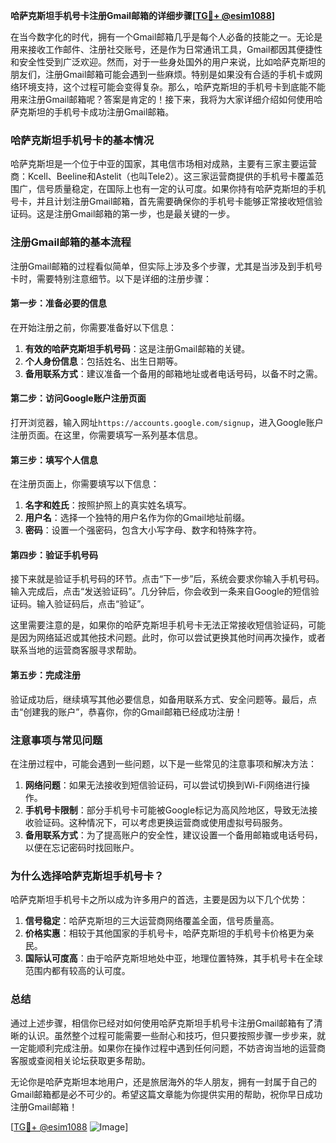 **哈萨克斯坦手机号卡注册Gmail邮箱的详细步骤[[TG💪+ @esim1088](https://t.me/s/esim1088)]**

在当今数字化的时代，拥有一个Gmail邮箱几乎是每个人必备的技能之一。无论是用来接收工作邮件、注册社交账号，还是作为日常通讯工具，Gmail都因其便捷性和安全性受到广泛欢迎。然而，对于一些身处国外的用户来说，比如哈萨克斯坦的朋友们，注册Gmail邮箱可能会遇到一些麻烦。特别是如果没有合适的手机卡或网络环境支持，这个过程可能会变得复杂。那么，哈萨克斯坦的手机号卡到底能不能用来注册Gmail邮箱呢？答案是肯定的！接下来，我将为大家详细介绍如何使用哈萨克斯坦的手机号卡成功注册Gmail邮箱。

### 哈萨克斯坦手机号卡的基本情况

哈萨克斯坦是一个位于中亚的国家，其电信市场相对成熟，主要有三家主要运营商：Kcell、Beeline和Astelit（也叫Tele2）。这三家运营商提供的手机号卡覆盖范围广，信号质量稳定，在国际上也有一定的认可度。如果你持有哈萨克斯坦的手机号卡，并且计划注册Gmail邮箱，首先需要确保你的手机号卡能够正常接收短信验证码。这是注册Gmail邮箱的第一步，也是最关键的一步。

### 注册Gmail邮箱的基本流程

注册Gmail邮箱的过程看似简单，但实际上涉及多个步骤，尤其是当涉及到手机号卡时，需要特别注意细节。以下是详细的注册步骤：

#### 第一步：准备必要的信息

在开始注册之前，你需要准备好以下信息：
1. **有效的哈萨克斯坦手机号码**：这是注册Gmail邮箱的关键。
2. **个人身份信息**：包括姓名、出生日期等。
3. **备用联系方式**：建议准备一个备用的邮箱地址或者电话号码，以备不时之需。

#### 第二步：访问Google账户注册页面

打开浏览器，输入网址`https://accounts.google.com/signup`，进入Google账户注册页面。在这里，你需要填写一系列基本信息。

#### 第三步：填写个人信息

在注册页面上，你需要填写以下信息：
1. **名字和姓氏**：按照护照上的真实姓名填写。
2. **用户名**：选择一个独特的用户名作为你的Gmail地址前缀。
3. **密码**：设置一个强密码，包含大小写字母、数字和特殊字符。

#### 第四步：验证手机号码

接下来就是验证手机号码的环节。点击“下一步”后，系统会要求你输入手机号码。输入完成后，点击“发送验证码”。几分钟后，你会收到一条来自Google的短信验证码。输入验证码后，点击“验证”。

这里需要注意的是，如果你的哈萨克斯坦手机号卡无法正常接收短信验证码，可能是因为网络延迟或其他技术问题。此时，你可以尝试更换其他时间再次操作，或者联系当地的运营商客服寻求帮助。

#### 第五步：完成注册

验证成功后，继续填写其他必要信息，如备用联系方式、安全问题等。最后，点击“创建我的账户”，恭喜你，你的Gmail邮箱已经成功注册！

### 注意事项与常见问题

在注册过程中，可能会遇到一些问题，以下是一些常见的注意事项和解决方法：

1. **网络问题**：如果无法接收到短信验证码，可以尝试切换到Wi-Fi网络进行操作。
2. **手机号卡限制**：部分手机号卡可能被Google标记为高风险地区，导致无法接收验证码。这种情况下，可以考虑更换运营商或使用虚拟号码服务。
3. **备用联系方式**：为了提高账户的安全性，建议设置一个备用邮箱或电话号码，以便在忘记密码时找回账户。

### 为什么选择哈萨克斯坦手机号卡？

哈萨克斯坦手机号卡之所以成为许多用户的首选，主要是因为以下几个优势：
1. **信号稳定**：哈萨克斯坦的三大运营商网络覆盖全面，信号质量高。
2. **价格实惠**：相较于其他国家的手机号卡，哈萨克斯坦的手机号卡价格更为亲民。
3. **国际认可度高**：由于哈萨克斯坦地处中亚，地理位置特殊，其手机号卡在全球范围内都有较高的认可度。

### 总结

通过上述步骤，相信你已经对如何使用哈萨克斯坦手机号卡注册Gmail邮箱有了清晰的认识。虽然整个过程可能需要一些耐心和技巧，但只要按照步骤一步步来，就一定能顺利完成注册。如果你在操作过程中遇到任何问题，不妨咨询当地的运营商客服或查阅相关论坛获取更多帮助。

无论你是哈萨克斯坦本地用户，还是旅居海外的华人朋友，拥有一封属于自己的Gmail邮箱都是必不可少的。希望这篇文章能为你提供实用的帮助，祝你早日成功注册Gmail邮箱！

[[TG💪+ @esim1088](https://t.me/s/esim1088) ![Image](https://i.postimg.cc/4NQfJmqS/Snipaste-2025-05-13-00-14-12.png)]